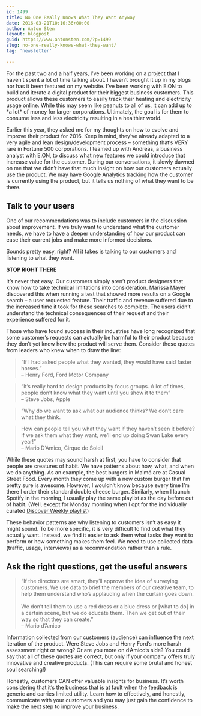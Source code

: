 ```yaml
---
id: 1499
title: No One Really Knows What They Want Anyway
date: 2016-03-21T10:16:36+00:00
author: Anton Sten
layout: blogpost
guid: https://www.antonsten.com/?p=1499
slug: no-one-really-knows-what-they-want/
tag: 'newsletter'

---
```

For the past two and a half years, I’ve been working on a project that I haven’t spent a lot of time talking about. I haven’t brought it up in my blogs nor has it been featured on my website. I’ve been working with E.ON to build and iterate a digital product for their biggest business customers. This product allows these customers to easily track their heating and electricity usage online. While this may seem like peanuts to all of us, it can add up to \*a lot\* of money for larger corporations. Ultimately, the goal is for them to consume less and less electricity resulting in a healthier world.

Earlier this year, they asked me for my thoughts on how to evolve and improve their product for 2016. Keep in mind, they’ve already adapted to a very agile and lean design/development process &#8211; something that’s VERY rare in Fortune 500 corporations. I teamed up with Andreas, a business analyst with E.ON, to discuss what new features we could introduce that increase value for the customer. During our conversations, it slowly dawned on me that we didn’t have that much insight on how our customers actually use the product. We may have Google Analytics tracking how the customer is currently using the product, but it tells us nothing of what they want to be there.

## Talk to your users

One of our recommendations was to include customers in the discussion about improvement. If we truly want to understand what the customer needs, we have to have a deeper understanding of how our product can ease their current jobs and make more informed decisions.

Sounds pretty easy, right? All it takes is talking to our customers and listening to what they want.

**STOP RIGHT THERE**

It’s never that easy. Our customers simply aren’t product designers that know how to take technical limitations into consideration. Marissa Mayer discovered this when running a test that showed more results on a Google search &#8211; a user requested feature. Their traffic and revenue suffered due to the increased time it took for these searches to complete. The users didn’t understand the technical consequences of their request and their experience suffered for it.

Those who have found success in their industries have long recognized that some customer’s requests can actually be harmful to their product because they don’t yet know how the product will serve them. Consider these quotes from leaders who knew when to draw the line:

> “If I had asked people what they wanted, they would have said faster horses.”   
> &#8211; Henry Ford, Ford Motor Company

> “It&#8217;s really hard to design products by focus groups. A lot of times, people don&#8217;t know what they want until you show it to them&#8221;   
> &#8211; Steve Jobs, Apple

> “Why do we want to ask what our audience thinks? We don’t care what they think.

> How can people tell you what they want if they haven’t seen it before? If we ask them what they want, we’ll end up doing Swan Lake every year!”   
> &#8211; Mario D’Amico, Cirque de Soleil

While these quotes may sound harsh at first, you have to consider that people are creatures of habit. We have patterns about how, what, and when we do anything. As an example, the best burgers in Malmö are at Casual Street Food. Every month they come up with a new custom burger that I’m pretty sure is awesome. However, I wouldn’t know because every time I’m there I order their standard double cheese burger. Similarly, when I launch Spotify in the morning, I usually play the same playlist as the day before out of habit. (Well, except for Monday morning when I opt for the individually curated <a href="https://open.spotify.com/user/lepetitgarcon/playlist/1RaYrDa7kIOG8mwgP9bfDz" target="_blank">Discover Weekly playlist</a>)

These behavior patterns are why listening to customers isn&#8217;t as easy it might sound. To be more specific, it is very difficult to find out what they actually want. Instead, we find it easier to ask them what tasks they want to perform or how something makes them feel. We need to use collected data (traffic, usage, interviews) as a recommendation rather than a rule.

## Ask the right questions, get the useful answers

> “If the directors are smart, they’ll approve the idea of surveying customers. We use data to brief the members of our creative team, to help them understand who’s applauding when the curtain goes down.<br><br>
We don’t tell them to use a red dress or a blue dress or [what to do] in a certain scene, but we do educate them. Then we get out of their way so that they can create.”   
> &#8211; Mario d’Amico

Information collected from our customers (audience) can influence the next iteration of the product. Were Steve Jobs and Henry Ford’s more harsh assessment right or wrong? Or are you more on d’Amico’s side? You could say that all of these quotes are correct, but only if your company offers truly innovative and creative products. (This can require some brutal and honest soul searching!)

Honestly, customers CAN offer valuable insights for business. It’s worth considering that it&#8217;s the business that is at fault when the feedback is generic and carries limited utility. Learn how to effectively, and honestly, communicate with your customers and you may just gain the confidence to make the next step to improve your business.
